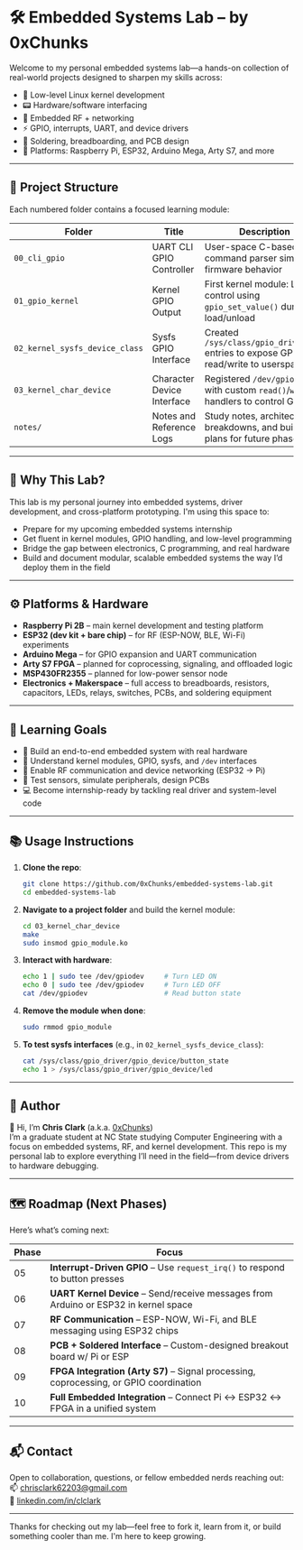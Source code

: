 # 🛠️ Embedded Systems Lab – by 0xChunks

Welcome to my personal embedded systems lab—a hands-on collection of real-world projects designed to sharpen my skills across:

- 🧠 Low-level Linux kernel development
- 📟 Hardware/software interfacing
- 📡 Embedded RF + networking
- ⚡ GPIO, interrupts, UART, and device drivers
- 🔧 Soldering, breadboarding, and PCB design
- 🔌 Platforms: Raspberry Pi, ESP32, Arduino Mega, Arty S7, and more

---

## 🧩 Project Structure

Each numbered folder contains a focused learning module:

| Folder | Title                       | Description |
|--------|-----------------------------|-------------|
| `00_cli_gpio` | UART CLI GPIO Controller | User-space C-based UART command parser simulating firmware behavior |
| `01_gpio_kernel` | Kernel GPIO Output | First kernel module: LED control using `gpio_set_value()` during load/unload |
| `02_kernel_sysfs_device_class` | Sysfs GPIO Interface | Created `/sys/class/gpio_driver/...` entries to expose GPIO read/write to userspace |
| `03_kernel_char_device` | Character Device Interface | Registered `/dev/gpiodev` with custom `read()`/`write()` handlers to control GPIO |
| `notes/` | Notes and Reference Logs | Study notes, architecture breakdowns, and build plans for future phases |

---

## 🚀 Why This Lab?

This lab is my personal journey into embedded systems, driver development, and cross-platform prototyping. I'm using this space to:

- Prepare for my upcoming embedded systems internship
- Get fluent in kernel modules, GPIO handling, and low-level programming
- Bridge the gap between electronics, C programming, and real hardware
- Build and document modular, scalable embedded systems the way I’d deploy them in the field

---

## ⚙️ Platforms & Hardware

- **Raspberry Pi 2B** – main kernel development and testing platform  
- **ESP32 (dev kit + bare chip)** – for RF (ESP-NOW, BLE, Wi-Fi) experiments  
- **Arduino Mega** – for GPIO expansion and UART communication  
- **Arty S7 FPGA** – planned for coprocessing, signaling, and offloaded logic  
- **MSP430FR2355** – planned for low-power sensor node  
- **Electronics + Makerspace** – full access to breadboards, resistors, capacitors, LEDs, relays, switches, PCBs, and soldering equipment

---

## 🧠 Learning Goals

- 🔧 Build an end-to-end embedded system with real hardware
- 🔌 Understand kernel modules, GPIO, sysfs, and `/dev` interfaces
- 🔄 Enable RF communication and device networking (ESP32 → Pi)
- 🧪 Test sensors, simulate peripherals, design PCBs
- 💻 Become internship-ready by tackling real driver and system-level code

---

## 📚 Usage Instructions

1. **Clone the repo**:
   ```bash
   git clone https://github.com/0xChunks/embedded-systems-lab.git
   cd embedded-systems-lab
   ```

2. **Navigate to a project folder** and build the kernel module:
   ```bash
   cd 03_kernel_char_device
   make
   sudo insmod gpio_module.ko
   ```

3. **Interact with hardware**:
   ```bash
   echo 1 | sudo tee /dev/gpiodev     # Turn LED ON
   echo 0 | sudo tee /dev/gpiodev     # Turn LED OFF
   cat /dev/gpiodev                   # Read button state
   ```

4. **Remove the module when done**:
   ```bash
   sudo rmmod gpio_module
   ```

5. **To test sysfs interfaces** (e.g., in `02_kernel_sysfs_device_class`):
   ```bash
   cat /sys/class/gpio_driver/gpio_device/button_state
   echo 1 > /sys/class/gpio_driver/gpio_device/led
   ```

---

## 🧠 Author

👋 Hi, I’m **Chris Clark** (a.k.a. [0xChunks](https://github.com/0xChunks))  
I’m a graduate student at NC State studying Computer Engineering with a focus on embedded systems, RF, and kernel development. This repo is my personal lab to explore everything I’ll need in the field—from device drivers to hardware debugging.

---

## 🗺️ Roadmap (Next Phases)

Here’s what’s coming next:

| Phase | Focus |
|-------|-------|
| 05 | **Interrupt-Driven GPIO** – Use `request_irq()` to respond to button presses |
| 06 | **UART Kernel Device** – Send/receive messages from Arduino or ESP32 in kernel space |
| 07 | **RF Communication** – ESP-NOW, Wi-Fi, and BLE messaging using ESP32 chips |
| 08 | **PCB + Soldered Interface** – Custom-designed breakout board w/ Pi or ESP |
| 09 | **FPGA Integration (Arty S7)** – Signal processing, coprocessing, or GPIO coordination |
| 10 | **Full Embedded Integration** – Connect Pi ↔ ESP32 ↔ FPGA in a unified system |

---

## 📬 Contact

Open to collaboration, questions, or fellow embedded nerds reaching out:  
📫 [chrisclark62203@gmail.com](mailto:chrisclark62203@gmail.com)  
🔗 [linkedin.com/in/clclark](https://linkedin.com/in/clclark)

---

Thanks for checking out my lab—feel free to fork it, learn from it, or build something cooler than me. I'm here to keep growing.

